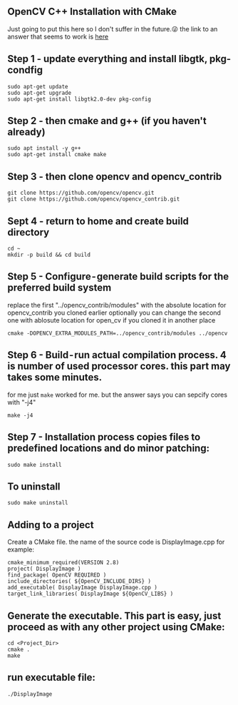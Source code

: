 ## OpenCV C++ Installation with CMake
Just going to put this here so I don't suffer in the future.😜 the link to an answer
that seems to work is [here](https://stackoverflow.com/a/65738297)

## Step 1 - update everything and install libgtk, pkg-condfig
```
sudo apt-get update
sudo apt-get upgrade
sudo apt-get install libgtk2.0-dev pkg-config
```
## Step 2 - then cmake and g++ (if you haven't already)
```
sudo apt install -y g++
sudo apt-get install cmake make
```
## Step 3 - then clone opencv and opencv_contrib
```
git clone https://github.com/opencv/opencv.git
git clone https://github.com/opencv/opencv_contrib.git
```
## Sept 4 - return to home and create build directory
```
cd ~
mkdir -p build && cd build
```
## Step 5 - Configure - generate build scripts for the preferred build system
replace the first "../opencv_contrib/modules" with the absolute location for opencv_contrib you cloned earlier 
optionally you can change the second one with ablosute location for open_cv if you cloned it in another place
```
cmake -DOPENCV_EXTRA_MODULES_PATH=../opencv_contrib/modules ../opencv
```
## Step 6 -  Build - run actual compilation process. 4 is number of used processor cores. this part may takes some minutes.
for me just ```make``` worked for me. but the answer says you can sepcify cores with "-j4"
```
make -j4
```
## Step 7 - Installation process copies files to predefined locations and do minor patching:
```
sudo make install
```

## To uninstall
```
sudo make uninstall
```
## Adding to a project 
Create a CMake file. the name of the source code is DisplayImage.cpp for example:
```
cmake_minimum_required(VERSION 2.8)
project( DisplayImage )
find_package( OpenCV REQUIRED )
include_directories( ${OpenCV_INCLUDE_DIRS} )
add_executable( DisplayImage DisplayImage.cpp )
target_link_libraries( DisplayImage ${OpenCV_LIBS} )
```
## Generate the executable. This part is easy, just proceed as with any other project using CMake:
```
cd <Project_Dir>
cmake .
make
```
## run executable file:
```
./DisplayImage
```
